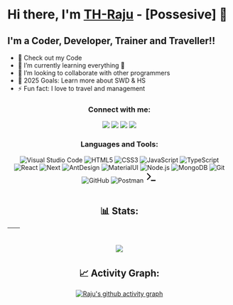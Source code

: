 # Hi there, I'm [TH-Raju](https://tofajjol-hosen-raju.web.app/) - [Possesive] 👋 

## I'm a Coder, Developer, Trainer and Traveller!!

- 🔭 Check out my Code
- 🌱 I’m currently learning everything 🤣
- 👯 I’m looking to collaborate with other programmers
- 🥅 2025 Goals: Learn more about SWD & HS
- ⚡ Fun fact: I love to travel and management
  
<div  align="center">
  
### Connect with me:

  <a href="https://www.facebook.com/rjraju.r8" target="_blank"><img src="https://img.shields.io/badge/-Facebook-%23E4505F?style=for-the-badge&logo=facebook&logoColor=white" target="_blank"></a> 
  <a href="https://www.linkedin.com/in/th-raju" target="_blank"><img src="https://img.shields.io/badge/-LinkedIn-%230077B5?style=for-the-badge&logo=linkedin&logoColor=white" target="_blank"></a> 
  <a href = "mailto:rajukhan894200@gmail.com"><img src="https://img.shields.io/badge/-Gmail-%23333?style=for-the-badge&logo=gmail&logoColor=white" target="_blank"></a>
  <a href="https://www.instagram.com/th_raju.r8" target="_blank"><img src="https://img.shields.io/badge/-Instagram-%23E4405F?style=for-the-badge&logo=instagram&logoColor=white" target="_blank"></a>
 
  
 </div>
<div  align="center">
  
### Languages and Tools:

<img  alt="Visual Studio Code" width="26px" src="https://cdn.jsdelivr.net/gh/devicons/devicon/icons/vscode/vscode-original.svg">
<img  alt="HTML5" width="26px" src="https://cdn.jsdelivr.net/gh/devicons/devicon/icons/html5/html5-original.svg">
<img  alt="CSS3" width="26px" src="https://cdn.jsdelivr.net/gh/devicons/devicon/icons/css3/css3-original.svg">
<img  alt="JavaScript" width="26px" src="https://cdn.jsdelivr.net/gh/devicons/devicon/icons/javascript/javascript-original.svg">
<img  alt="TypeScript" width="26px" src="https://cdn.jsdelivr.net/gh/devicons/devicon/icons/typescript/typescript-original.svg">
<img  alt="React" width="26px" src="https://cdn.jsdelivr.net/gh/devicons/devicon/icons/react/react-original.svg">
<img  alt="Next" width="30px" src="https://cdn.jsdelivr.net/gh/devicons/devicon@latest/icons/nextjs/nextjs-original.svg">
<img  alt="AntDesign" width="26px" src="https://cdn.jsdelivr.net/gh/devicons/devicon@latest/icons/antdesign/antdesign-original.svg">
<img  alt="MaterialUI" width="30px" src="https://cdn.jsdelivr.net/gh/devicons/devicon@latest/icons/materialui/materialui-original.svg">
<img  alt="Node.js" width="26px" src="https://cdn.jsdelivr.net/gh/devicons/devicon/icons/nodejs/nodejs-original.svg">
<img  alt="MongoDB" width="26px" src="https://cdn.jsdelivr.net/gh/devicons/devicon/icons/mongodb/mongodb-original.svg">
<img  alt="Git" width="26px" src="https://cdn.jsdelivr.net/gh/devicons/devicon/icons/git/git-original.svg">
<img  alt="GitHub" width="26px" src="https://user-images.githubusercontent.com/3369400/139447912-e0f43f33-6d9f-45f8-be46-2df5bbc91289.png">
<img  alt="Postman" width="26px" src="https://cdn.jsdelivr.net/gh/devicons/devicon@latest/icons/postman/postman-original.svg">
<img  alt="Terminal" width="26px" color ="white" src="./terminal-light.svg">
<br />
<br />
 </div>



<div align="center">
  
## 📊 Stats:

| <img align="center" src="https://github-readme-stats.vercel.app/api?username=TH-Raju&text=react-dark&show_icons=true&theme=dracula&hide_border=true" alt="" /> | <img align="center" src="https://github-readme-stats.vercel.app/api/top-langs/?username=TH-Raju&layout=compact&theme=dracula&hide_border=true&text=react-dark" alt="" /> |
| ----------------------------------------------------------------------------------------------------------------------------------------------- | --------------------------------------------------------------------------------------------------------------------------------------------------------- |


[![](https://visitcount.itsvg.in/api?id=TH-Raju&label=Profile%20Views&icon=5&pretty=true)](https://visitcount.itsvg.in)


## 📈 Activity Graph:
[![Raju's github activity graph](https://github-readme-activity-graph.vercel.app/graph?username=TH-Raju&theme=react-dark)](https://github.com/TH-Raju/github-readme-activity-graph)

</div>

